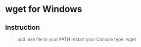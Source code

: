 # wget for Windows
## Instruction
> add .exe file to your PATH
> restart your Console
> type: wget <YOUR LINK>
